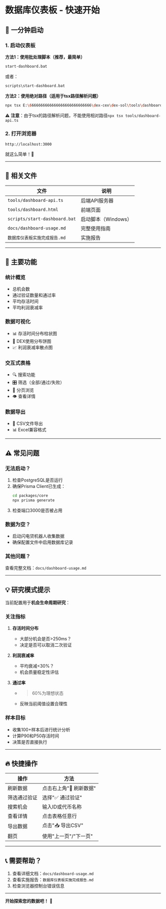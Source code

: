 # 数据库仪表板 - 快速开始

## 🚀 一分钟启动

### 1. 启动仪表板

**方法1：使用批处理脚本（推荐，最简单）**
```bash
start-dashboard.bat
```

或者：
```bash
scripts\start-dashboard.bat
```

**方法2：使用绝对路径（适用于tsx路径解析问题）**
```bash
npx tsx E:\6666666666666666666666666666\dex-cex\dex-sol\tools\dashboard-api.ts
```

⚠️ **注意**：由于tsx的路径解析问题，不能使用相对路径`npx tsx tools/dashboard-api.ts`

### 2. 打开浏览器

```
http://localhost:3000
```

就这么简单！🎉

---

## 📁 相关文件

| 文件 | 说明 |
|------|------|
| `tools/dashboard-api.ts` | 后端API服务器 |
| `tools/dashboard.html` | 前端页面 |
| `scripts/start-dashboard.bat` | 启动脚本（Windows） |
| `docs/dashboard-usage.md` | 完整使用指南 |
| `数据库仪表板实施完成报告.md` | 实施报告 |

---

## 🎯 主要功能

### 统计概览
- 总机会数
- 通过验证数量和通过率
- 平均存活时间
- 平均利润衰减率

### 数据可视化
- 📊 存活时间分布柱状图
- 🍩 DEX使用分布饼图
- 📈 利润衰减率散点图

### 交互式表格
- 🔍 搜索功能
- 🎛️ 筛选（全部/通过/失败）
- 📄 分页浏览
- 👁️ 查看详情

### 数据导出
- 💾 CSV文件导出
- 📊 Excel兼容格式

---

## ⚠️ 常见问题

### 无法启动？

1. 检查PostgreSQL是否运行
2. 确保Prisma Client已生成：
   ```bash
   cd packages/core
   npx prisma generate
   ```
3. 检查端口3000是否被占用

### 数据为空？

- 启动闪电贷机器人收集数据
- 确保配置文件中启用数据库记录

### 其他问题？

查看完整文档：`docs/dashboard-usage.md`

---

## 💡 研究模式提示

当前配置用于**机会生命周期研究**：

### 关注指标

1. **存活时间分布**
   - 大部分机会是否>250ms？
   - 决定是否可以取消二次验证

2. **利润衰减率**
   - 平均衰减<30%？
   - 机会质量稳定性评估

3. **通过率**
   - >60%为理想状态
   - 反映当前阈值设置合理性

### 样本目标

- 收集100+样本后进行统计分析
- 计算P90和P50存活时间
- 决策是否直接执行

---

## 🔥 快捷操作

| 操作 | 方法 |
|------|------|
| 刷新数据 | 点击右上角"🔄 刷新数据" |
| 筛选通过验证 | 选择"✅ 通过验证" |
| 搜索机会 | 输入ID或代币名称 |
| 查看详情 | 点击表格任意行 |
| 导出数据 | 点击"📥 导出CSV" |
| 翻页 | 使用"上一页"/"下一页" |

---

## 📞 需要帮助？

1. 查看详细文档：`docs/dashboard-usage.md`
2. 查看实施报告：`数据库仪表板实施完成报告.md`
3. 检查浏览器控制台错误信息

---

**开始探索您的数据吧！** 🚀

